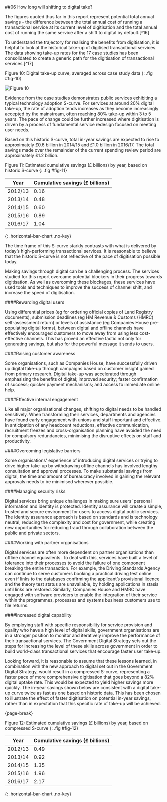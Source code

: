 ##06 How long will shifting to digital take?

The figures quoted thus far in this report represent potential total
annual savings - the difference between the total annual cost of running
a transactional service at its current level of digitisation and the
total annual cost of running the same service after a shift to digital
by default.[^16]

To understand the trajectory for realising the benefits from
digitisation, it is helpful to look at the historical take-up of
digitised transactional services. The data showing take-up rates for the
17 case studies has been consolidated to create a generic path
for the digitisation of transactional services.[^17]

Figure 10: Digital take-up curve, averaged across case study data
{: .fig #fig-10}

![Figure 10](/assets/images/efficiency/fig10.png)

Evidence from the case studies demonstrates public services exhibiting a
typical technology adoption S-curve. For services at around 20% digital
take-up, the rate of adoption tends increases as they become
increasingly accepted by the mainstream, often reaching 80% take-up
within 3 to 5 years. The pace of change could be further increased where
digitisation is driven by a process of fundamental service redesign
focused on meeting user needs.

Based on this historic S-curve, total in-year savings are expected to
rise to approximately £0.6 billion in 2014/15 and £1.0 billion in
2016/17. The total savings made over the remainder of the current
spending review period are approximately £1.2 billion.

Figure 11: Estimated cumulative savings (£ billions) by year, based on historic S-curve
{: .fig #fig-11}

Year    | Cumulative savings (£ billions)
------- | ------------------------------
2012/13 | 0.16
2013/14 | 0.48
2014/15 | 0.60
2015/16 | 0.89
2016/17 | 1.04
{: .horizontal-bar-chart .no-key}

The time frame of this S-curve starkly contrasts with what is delivered
by today’s high-performing transactional services. It is reasonable to
believe that the historic S-curve is not reflective of the pace of
digitisation possible today.

Making savings through digital can be a challenging process. The
services studied for this report overcame potential blockers in their
progress towards digitisation. As well as overcoming these blockages,
these services have used tools and techniques to improve the success of
channel shift, and increase the speed of digitisation.

####Rewarding digital users

Using differential prices (eg for ordering official copies of Land
Registry documents), submission deadlines (eg HM Revenue & Customs (HMRC) self-assessment
return) or levels of assistance (eg Companies House pre-populating
digital forms), between digital and offline channels have effectively
encouraged customers to move away from using less cost-effective
channels. This has proved an effective tactic not only for generating
savings, but also for the powerful message it sends to users.

####Raising customer awareness

Some organisations, such as Companies House, have successfully driven up
digital take-up through campaigns based on customer insight gained from
primary research. Digital take-up was accelerated through emphasising
the benefits of digital; improved security; faster confirmation of
success; quicker payment mechanisms; and access to immediate online
help.

####Effective internal engagement

Like all major organisational changes, shifting to digital needs to be
handled sensitively. When transforming their services, departments and
agencies have found early engagement with unions and staff important and
effective. In anticipation of any headcount reductions, effective
communication, recruitment freezes and cross-organisation planning have
avoided the need for compulsory redundancies, minimising the disruptive
effects on staff and productivity.

####Overcoming legislative barriers

Some organisations' experience of introducing digital services or trying
to drive higher take-up by withdrawing offline channels has involved
lengthy consultation and approval processes. To make substantial savings
from digital, the time and amount of bureaucracy involved in gaining the
relevant approvals needs to be minimised wherever possible.

####Managing security risks        

Digital services bring unique challenges in making sure users’ personal 
information and identity is protected.  Identity assurance will create a 
simple, trusted and secure environment for users to access digital public 
services.  The identity assurance approach is based on standards and is 
technology neutral, reducing the complexity and cost for government, while 
creating new opportunities for reducing fraud through collaboration between 
the public and private sectors.

####Working with partner organisations

Digital services are often more dependent on partner organisations than
offline channel equivalents. To deal with this, services have built a
level of tolerance into their processes to avoid the failure of one
component breaking the entire transaction. For example, the Driving
Standards Agency can continue to serve customers booking a practical
driving test online even if links to the databases confirming the
applicant’s provisional licence and the theory test status are
unavailable, by holding applications in stasis until links are restored.
Similarly, Companies House and HMRC have engaged with software providers
to enable the integration of their service within the programmes,
processes and systems business customers use to file returns.

####Increased digital capability

By employing staff with specific responsibility for service provision
and quality who have a high level of digital skills, government
organisations are in a stronger position to monitor and iteratively
improve the performance of their transactional services. The Government
Digital Strategy sets out the steps for increasing the level of these
skills across government in order to build world-class transactional
services that encourage faster user take-up.

Looking forward, it is reasonable to assume that these lessons learned,
in combination with the new approach to digital set out in the
Government Digital Strategy, would result in a compressed S-curve,
representing a faster pace of more comprehensive digitisation that goes beyond 
a 82% digital uptake rate. This would be expected to
yield higher savings more quickly. The in-year savings shown below are
consistent with a digital take-up curve twice as fast as one based on
historic data. This has been chosen to illustrate the effect of faster
digitisation on potential in-year savings, rather than in expectation
that this specific rate of take-up will be achieved.

{page-break}

Figure 12: Estimated cumulative savings (£ billions) by year, based on compressed S-curve
{: .fig #fig-12}

Year    | Cumulative savings (£ billions)
------- | ------------------------------
2012/13 | 0.49
2013/14 | 0.92
2014/15 | 1.35
2015/16 | 1.96
2016/17 | 2.17
{: .horizontal-bar-chart .no-key}

